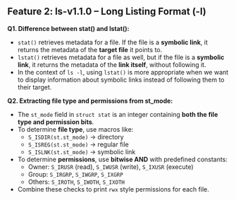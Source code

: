 ## Feature 2: ls-v1.1.0 – Long Listing Format (-l)

**Q1. Difference between stat() and lstat():**  
- `stat()` retrieves metadata for a file. If the file is a **symbolic link**, it returns the metadata of the **target file** it points to.  
- `lstat()` retrieves metadata for a file as well, but if the file is a **symbolic link**, it returns the metadata of the **link itself**, without following it.  
- In the context of `ls -l`, using `lstat()` is more appropriate when we want to display information about symbolic links instead of following them to their target.

**Q2. Extracting file type and permissions from st_mode:**  
- The `st_mode` field in `struct stat` is an integer containing **both the file type and permission bits**.  
- To determine **file type**, use macros like:
  - `S_ISDIR(st.st_mode)` → directory  
  - `S_ISREG(st.st_mode)` → regular file  
  - `S_ISLNK(st.st_mode)` → symbolic link  
- To determine **permissions**, use **bitwise AND** with predefined constants:
  - Owner: `S_IRUSR` (read), `S_IWUSR` (write), `S_IXUSR` (execute)  
  - Group: `S_IRGRP`, `S_IWGRP`, `S_IXGRP`  
  - Others: `S_IROTH`, `S_IWOTH`, `S_IXOTH`  
- Combine these checks to print `rwx` style permissions for each file.


